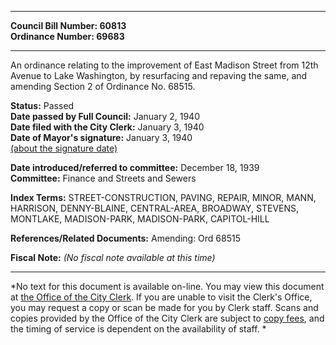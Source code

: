 * * * * *  
  
**Council Bill Number: [](#h0)[](#h2)60813**   
**Ordinance Number: 69683**  
  
* * * * *  
  
An ordinance relating to the improvement of East Madison Street from 12th Avenue to Lake Washington, by resurfacing and repaving the same, and amending Section 2 of Ordinance No. 68515.  
  
**Status:** Passed   
**Date passed by Full Council:** January 2, 1940   
**Date filed with the City Clerk:** January 3, 1940   
**Date of Mayor's signature:** January 3, 1940   
[(about the signature date)](/~public/approvaldate.htm)   
  
  
**Date introduced/referred to committee:** December 18, 1939   
**Committee:** Finance and Streets and Sewers   
  
**Index Terms:** STREET-CONSTRUCTION, PAVING, REPAIR, MINOR, MANN, HARRISON, DENNY-BLAINE, CENTRAL-AREA, BROADWAY, STEVENS, MONTLAKE, MADISON-PARK, MADISON-PARK, CAPITOL-HILL  
  
**References/Related Documents:** Amending: Ord 68515  
  
**Fiscal Note:** *(No fiscal note available at this time)*  
  
* * * * *  
  
*No text for this document is available on-line. You may view this document at [the Office of the City Clerk](http://www.seattle.gov/leg/clerk/contactUs.htm). If you are unable to visit the Clerk's Office, you may request a copy or scan be made for you by Clerk staff. Scans and copies provided by the Office of the City Clerk are subject to [copy fees](http://clerk.seattle.gov/~public/clerkfees.htm), and the timing of service is dependent on the availability of staff. *  
  
  
